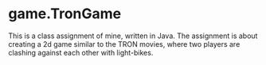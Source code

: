 # game.TronGame

This is a class assignment of mine, written in Java. The assignment is about creating a 2d game similar to the TRON movies, where two players are clashing against each other with light-bikes.
